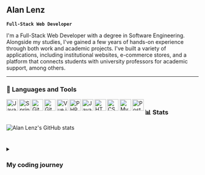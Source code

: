 ##  Alan Lenz

**`Full-Stack Web Developer`**

I'm a Full-Stack Web Developer with a degree in Software Engineering. Alongside my studies, I've gained a few years of hands-on experience through both work and academic projects. I've built a variety of applications, including institutional websites, e-commerce stores, and a platform that connects students with university professors for academic support, among others.

---

### 🧰 Languages and Tools

<img align="left" title="Java" alt="Java" width="30px" src="https://cdn.jsdelivr.net/gh/devicons/devicon@latest/icons/java/java-original.svg" style="max-width: 100%;">
<img align="left" title="Spring Boot" alt="Spring Boot" width="30px" src="https://cdn.jsdelivr.net/gh/devicons/devicon@latest/icons/spring/spring-original.svg" style="max-width: 100%;">
<img align="left" title="Git" alt="Git" width="30px" src="https://cdn.jsdelivr.net/gh/devicons/devicon@latest/icons/git/git-original.svg" style="max-width: 100%;">
<img align="left" title="Git" alt="Git" width="30px" src="https://cdn.jsdelivr.net/gh/devicons/devicon@latest/icons/github/github-original.svg" style="max-width: 100%;">
<img align="left" title="Vue.js" alt="Vue.js" width="30px" src="https://cdn.jsdelivr.net/gh/devicons/devicon@latest/icons/vuejs/vuejs-original.svg" style="max-width: 100%;">
<img align="left" title="PHP" alt="PHP" width="30px" src="https://cdn.jsdelivr.net/gh/devicons/devicon@latest/icons/php/php-original.svg" style="max-width: 100%;">
<img align="left" title="JavaScript" alt="JavaScript" width="30px" src="https://cdn.jsdelivr.net/gh/devicons/devicon@latest/icons/javascript/javascript-original.svg" style="max-width: 100%;">
<img align="left" title="HTML 5" alt="HTML 5" width="30px" src="https://cdn.jsdelivr.net/gh/devicons/devicon@latest/icons/html5/html5-original.svg" style="max-width: 100%;">
<img align="left" title="CSS 3" alt="CSS 3" width="30px" src="https://cdn.jsdelivr.net/gh/devicons/devicon@latest/icons/css3/css3-original.svg" style="max-width: 100%;">
<img align="left" title="MySQL" alt="MySQL" width="30px" src="https://cdn.jsdelivr.net/gh/devicons/devicon@latest/icons/mysql/mysql-original.svg" style="max-width: 100%;">
<img align="left" title="PostgreSQL" alt="PostgreSQL" width="30px" src="https://cdn.jsdelivr.net/gh/devicons/devicon@latest/icons/postgresql/postgresql-original.svg" style="max-width: 100%;">

#

### 📊 Stats

![Alan Lenz's GitHub stats](https://github-readme-stats.vercel.app/api?username=AlanLenz&show_icons=true&theme=algolia)

#

<details>
<summary><h3> My coding journey</h3></summary>
I began my coding journey in September 2019 as an intern at my cousin’s web development agency — a small operation run out of a room in his house. It was there that I learned the fundamentals of web development, including PHP, JavaScript, HTML, CSS, and MySQL. I also gained invaluable experience with GitHub, client support, prototyping, and working with Kanban workflows.
Over time, both my skills and the company grew. The team expanded to six people and we moved through three different office spaces. By 2024, I had worked with over 50 clients and earned my degree in Software Engineering. Feeling ready for a new challenge, I transitioned into a new role.
Since July 2024, I’ve been working on an ERP system project tailored for the agricultural market, this time as part of a much larger development team. While the project’s repository is private and I can’t share many specifics, I can say that we’re building it using Java Spring Boot, Vue.js, Git, and both PostgreSQL and Oracle databases.
</details>
